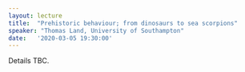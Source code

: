 ```yaml
---
layout: lecture
title:  "Prehistoric behaviour; from dinosaurs to sea scorpions"
speaker: "Thomas Land, University of Southampton"
date:   '2020-03-05 19:30:00'
---
```

Details TBC.